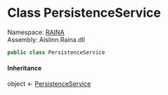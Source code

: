 # <a id="RAINA_PersistenceService"></a> Class PersistenceService

Namespace: [RAINA](RAINA.md)  
Assembly: Aislinn.Raina.dll  

```csharp
public class PersistenceService
```

#### Inheritance

object ← 
[PersistenceService](RAINA.PersistenceService.md)

